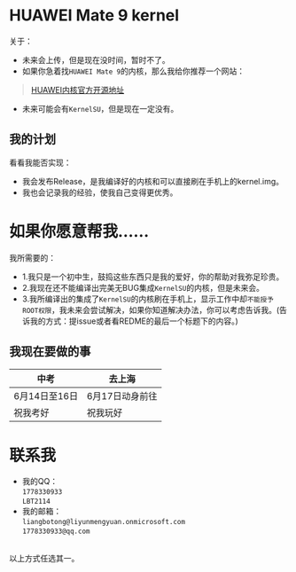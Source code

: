 # HUAWEI Mate 9 kernel
关于：
* 未来会上传，但是现在没时间，暂时不了。
* 如果你急着找`HUAWEI Mate 9`的内核，那么我给你推荐一个网站：
> [HUAWEI内核官方开源地址](https://consumer.huawei.com/en/opensource/detail/)
* 未来可能会有`KernelSU`，但是现在一定没有。
## 我的计划
看看我能否实现：
* 我会发布Release，是我编译好的内核和可以直接刷在手机上的kernel.img。
* 我也会记录我的经验，使我自己变得更优秀。
# 如果你愿意帮我……
我所需要的：
* 1.我只是一个初中生，鼓捣这些东西只是我的爱好，你的帮助对我弥足珍贵。<br>
* 2.我现在还不能编译出完美无BUG集成`KernelSU`的内核，但是未来会。<br>
* 3.我所编译出的集成了`KernelSU`的内核刷在手机上，显示工作中却`不能授予ROOT权限`，我未来会尝试解决，如果你知道解决办法，你可以考虑告诉我。(告诉我的方式：提issue或者看REDME的最后一个标题下的内容。)
## 我现在要做的事
| 中考 | 去上海 |
| --- | --- |
| 6月14日至16日 | 6月17日动身前往 |
| 祝我考好 | 祝我玩好 |
# 联系我
* 我的QQ：<br>`1778330933`<br>`LBT2114`<br>
* 我的邮箱：<br>`liangbotong@liyunmengyuan.onmicrosoft.com`<br>`1778330933@qq.com`<br>
<br>
以上方式任选其一。

